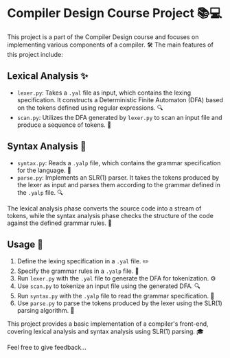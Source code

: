 # Compiler Design Course Project 📚💻

This project is a part of the Compiler Design course and focuses on implementing various components of a compiler. 🛠️ The main features of this project include:

## Lexical Analysis ✨
- `lexer.py`: Takes a `.yal` file as input, which contains the lexing specification. It constructs a Deterministic Finite Automaton (DFA) based on the tokens defined using regular expressions. 🔍
- `scan.py`: Utilizes the DFA generated by `lexer.py` to scan an input file and produce a sequence of tokens. 🎉

## Syntax Analysis 🔧
- `syntax.py`: Reads a `.yalp` file, which contains the grammar specification for the language. 📜
- `parse.py`: Implements an SLR(1) parser. It takes the tokens produced by the lexer as input and parses them according to the grammar defined in the `.yalp` file. 🔍

The lexical analysis phase converts the source code into a stream of tokens, while the syntax analysis phase checks the structure of the code against the defined grammar rules. 🔗

## Usage 🚀
1. Define the lexing specification in a `.yal` file. ✏️
2. Specify the grammar rules in a `.yalp` file. 📝
3. Run `lexer.py` with the `.yal` file to generate the DFA for tokenization. ⚙️
4. Use `scan.py` to tokenize an input file using the generated DFA. 🔍
5. Run `syntax.py` with the `.yalp` file to read the grammar specification. 📖
6. Use `parse.py` to parse the tokens produced by the lexer using the SLR(1) parsing algorithm. 🔧

This project provides a basic implementation of a compiler's front-end, covering lexical analysis and syntax analysis using SLR(1) parsing. 🎓

Feel free to give feedback...
